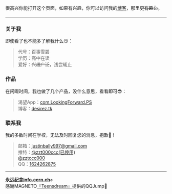 很高兴你能打开这个页面，如果有兴趣，你可以访问我的[博客](https://desirez.tk)，那里更~~有趣~~👍。   

***  

### 关于我
即使看了也不能多了解我什么😏：  

> 代号：百事雪碧      
> 学历：高中在读           
> 爱好：~~兴趣广泛~~，浅尝辄止   

### 作品  
在闲暇时间，我也做了几个产品，没什么意思，看看即可😎：  

> 渴望App：[com.LookingForward.PS](https://www.coolapk.com/apk/229764)  
> 博客：[desirez.tk](https://desirez.tk)   

### 联系我
我的多数时间在学校，无法及时回复您的消息，抱歉🤣！

> 邮箱：justinbally997@gmail.com  
> 推特：[@zzt000ccc(已停用)](https://twitter.com/zzt000ccc)   
         [@zztccc000](https://twitter.com/zztccc000)    
> QQ：[1624262875](https://www.teensdream.cn/jump.html?1624262875)       

***

**永远纪念[info.cern.ch](http://info.cern.ch/)**✊     
感谢MAGNETO[「Teensdream」](https://www.teensdream.cn//)提供的QQJump🙏    


